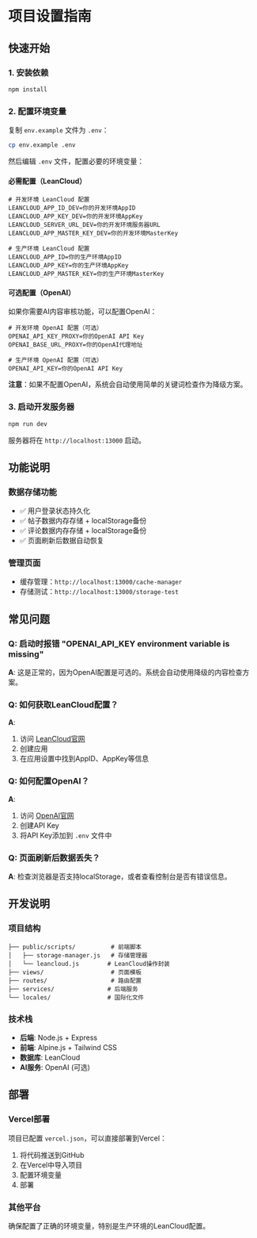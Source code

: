 # 项目设置指南

## 快速开始

### 1. 安装依赖
```bash
npm install
```

### 2. 配置环境变量

复制 `env.example` 文件为 `.env`：
```bash
cp env.example .env
```

然后编辑 `.env` 文件，配置必要的环境变量：

#### 必需配置（LeanCloud）
```env
# 开发环境 LeanCloud 配置
LEANCLOUD_APP_ID_DEV=你的开发环境AppID
LEANCLOUD_APP_KEY_DEV=你的开发环境AppKey
LEANCLOUD_SERVER_URL_DEV=你的开发环境服务器URL
LEANCLOUD_APP_MASTER_KEY_DEV=你的开发环境MasterKey

# 生产环境 LeanCloud 配置
LEANCLOUD_APP_ID=你的生产环境AppID
LEANCLOUD_APP_KEY=你的生产环境AppKey
LEANCLOUD_APP_MASTER_KEY=你的生产环境MasterKey
```

#### 可选配置（OpenAI）
如果你需要AI内容审核功能，可以配置OpenAI：
```env
# 开发环境 OpenAI 配置（可选）
OPENAI_API_KEY_PROXY=你的OpenAI API Key
OPENAI_BASE_URL_PROXY=你的OpenAI代理地址

# 生产环境 OpenAI 配置（可选）
OPENAI_API_KEY=你的OpenAI API Key
```

**注意**：如果不配置OpenAI，系统会自动使用简单的关键词检查作为降级方案。

### 3. 启动开发服务器
```bash
npm run dev
```

服务器将在 `http://localhost:13000` 启动。

## 功能说明

### 数据存储功能
- ✅ 用户登录状态持久化
- ✅ 帖子数据内存存储 + localStorage备份
- ✅ 评论数据内存存储 + localStorage备份
- ✅ 页面刷新后数据自动恢复

### 管理页面
- 缓存管理：`http://localhost:13000/cache-manager`
- 存储测试：`http://localhost:13000/storage-test`

## 常见问题

### Q: 启动时报错 "OPENAI_API_KEY environment variable is missing"
**A**: 这是正常的，因为OpenAI配置是可选的。系统会自动使用降级的内容检查方案。

### Q: 如何获取LeanCloud配置？
**A**: 
1. 访问 [LeanCloud官网](https://leancloud.cn/)
2. 创建应用
3. 在应用设置中找到AppID、AppKey等信息

### Q: 如何配置OpenAI？
**A**:
1. 访问 [OpenAI官网](https://platform.openai.com/)
2. 创建API Key
3. 将API Key添加到 `.env` 文件中

### Q: 页面刷新后数据丢失？
**A**: 检查浏览器是否支持localStorage，或者查看控制台是否有错误信息。

## 开发说明

### 项目结构
```
├── public/scripts/          # 前端脚本
│   ├── storage-manager.js   # 存储管理器
│   └── leancloud.js        # LeanCloud操作封装
├── views/                   # 页面模板
├── routes/                  # 路由配置
├── services/               # 后端服务
└── locales/                # 国际化文件
```

### 技术栈
- **后端**: Node.js + Express
- **前端**: Alpine.js + Tailwind CSS
- **数据库**: LeanCloud
- **AI服务**: OpenAI (可选)

## 部署

### Vercel部署
项目已配置 `vercel.json`，可以直接部署到Vercel：

1. 将代码推送到GitHub
2. 在Vercel中导入项目
3. 配置环境变量
4. 部署

### 其他平台
确保配置了正确的环境变量，特别是生产环境的LeanCloud配置。
